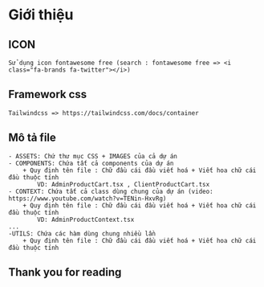 # Giới thiệu

## ICON

    Sử dụng icon fontawesome free (search : fontawesome free => <i class="fa-brands fa-twitter"></i>)

## Framework css

    Tailwindcss => https://tailwindcss.com/docs/container

## Mô tả file

    - ASSETS: Chứ thư mục CSS + IMAGES của cả dự án
    - COMPONENTS: Chứa tất cả components của dự án
        + Quy định tên file : Chữ đầu cái đầu viết hoá + Viết hoa chữ cái đầu thuộc tính
            VD: AdminProductCart.tsx , ClientProductCart.tsx
    - CONTEXT: Chứa tất cả class dùng chung của dự án (video: https://www.youtube.com/watch?v=TENin-HxvRg)
        + Quy định tên file : Chữ đầu cái đầu viết hoá + Viết hoa chữ cái đầu thuộc tính
            VD: AdminProductContext.tsx
    ...
    -UTILS: Chứa các hàm dùng chung nhiều lần
        + Quy định tên file : Chữ đầu cái đầu viết hoá + Viết hoa chữ cái đầu thuộc tính

## Thank you for reading
